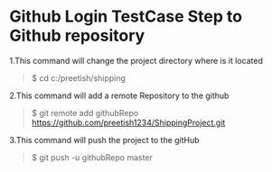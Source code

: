 # Github Login TestCase Step to Github repository 



1.This command will change the project directory where is it located
>$ cd c:/preetish/shipping

2.This command will add a remote Repository to the github
>$ git remote add githubRepo https://github.com/preetish1234/ShippingProject.git

3.This command will push the project to the gitHub 
>$ git push -u githubRepo master




